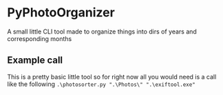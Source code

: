 # PyPhotoOrganizer
A small little CLI tool made to organize things into dirs of years and corresponding months 


## Example call 
This is a pretty basic little tool so for right now all you would need is a call like the following
`.\photosorter.py ".\Photos\" ".\exiftool.exe"`
